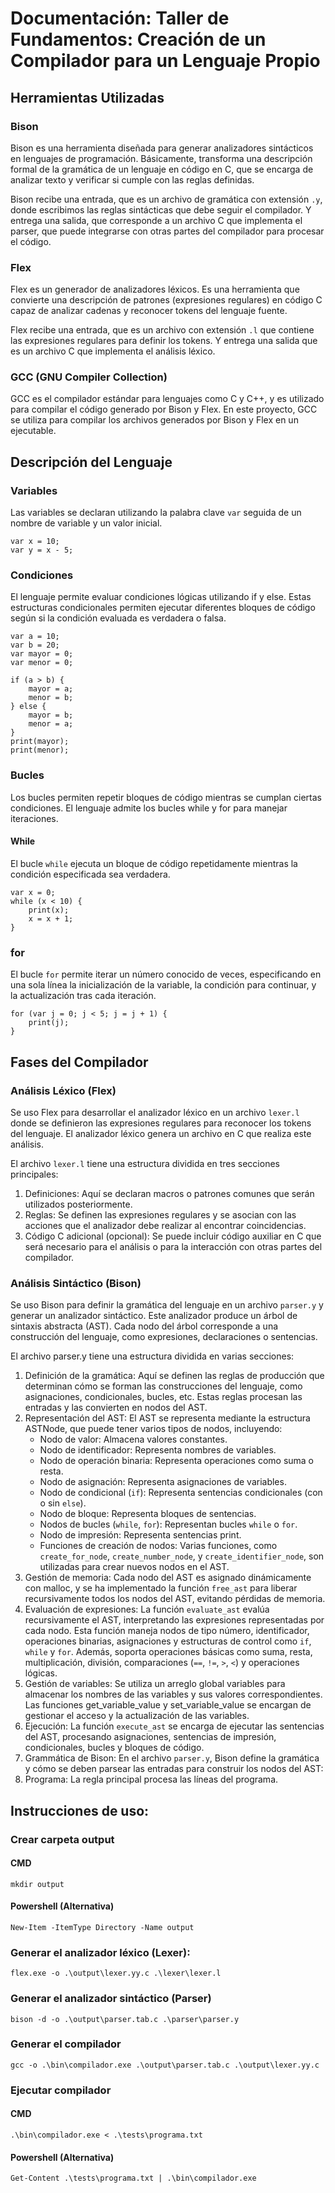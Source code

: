 # Documentación: Taller de Fundamentos: Creación de un Compilador para un Lenguaje Propio

## Herramientas Utilizadas

### Bison

Bison es una herramienta diseñada para generar analizadores sintácticos en lenguajes de programación. Básicamente, transforma una descripción formal de la gramática de un lenguaje en código en C, que se encarga de analizar texto y verificar si cumple con las reglas definidas. 

Bison recibe una entrada, que es un archivo de gramática con extensión `.y`, donde escribimos las reglas sintácticas que debe seguir el compilador. Y entrega una salida, que corresponde a un archivo C que implementa el parser, que puede integrarse con otras partes del compilador para procesar el código.

### Flex

Flex es un generador de analizadores léxicos. Es una herramienta que convierte una descripción de patrones (expresiones regulares) en código C capaz de analizar cadenas y reconocer tokens del lenguaje fuente.

Flex recibe una entrada, que es un archivo con extensión `.l` que contiene las expresiones regulares para definir los tokens. Y entrega una salida que es un archivo C que implementa el análisis léxico.

### GCC (GNU Compiler Collection)

GCC es el compilador estándar para lenguajes como C y C++, y es utilizado para compilar el código generado por Bison y Flex. En este proyecto, GCC se utiliza para compilar los archivos generados por Bison y Flex en un ejecutable.

## Descripción del Lenguaje

### Variables

Las variables se declaran utilizando la palabra clave `var` seguida de un nombre de variable y un valor inicial.

```
var x = 10;
var y = x - 5;
```

### Condiciones

El lenguaje permite evaluar condiciones lógicas utilizando if y else. Estas estructuras condicionales permiten ejecutar diferentes bloques de código según si la condición evaluada es verdadera o falsa.

```
var a = 10;
var b = 20;
var mayor = 0;
var menor = 0;

if (a > b) {
    mayor = a;
    menor = b;
} else {
    mayor = b;
    menor = a;
}
print(mayor);
print(menor);
```

### Bucles

Los bucles permiten repetir bloques de código mientras se cumplan ciertas condiciones. El lenguaje admite los bucles while y for para manejar iteraciones.

#### While

El bucle `while` ejecuta un bloque de código repetidamente mientras la condición especificada sea verdadera. 

```
var x = 0;
while (x < 10) {
    print(x);
    x = x + 1;
}
```

### for

El bucle `for` permite iterar un número conocido de veces, especificando en una sola línea la inicialización de la variable, la condición para continuar, y la actualización tras cada iteración.

```
for (var j = 0; j < 5; j = j + 1) {
    print(j);
}
```

## Fases del Compilador

### Análisis Léxico (Flex)

Se uso Flex para desarrollar el analizador léxico en un archivo `lexer.l` donde se definieron las expresiones regulares para reconocer los tokens del lenguaje. El analizador léxico genera un archivo en C que realiza este análisis.

El archivo `lexer.l` tiene una estructura dividida en tres secciones principales:

1. Definiciones: Aquí se declaran macros o patrones comunes que serán utilizados posteriormente.
2. Reglas: Se definen las expresiones regulares y se asocian con las acciones que el analizador debe realizar al encontrar coincidencias.
3. Código C adicional (opcional): Se puede incluir código auxiliar en C que será necesario para el análisis o para la interacción con otras partes del compilador.

### Análisis Sintáctico (Bison)

Se uso Bison para definir la gramática del lenguaje en un archivo `parser.y` y generar un analizador sintáctico. Este analizador produce un árbol de sintaxis abstracta (AST). Cada nodo del árbol corresponde a una construcción del lenguaje, como expresiones, declaraciones o sentencias. 

El archivo parser.y tiene una estructura dividida en varias secciones:

1. Definición de la gramática: Aquí se definen las reglas de producción que determinan cómo se forman las construcciones del lenguaje, como asignaciones, condicionales, bucles, etc. Estas reglas procesan las entradas y las convierten en nodos del AST.
2. Representación del AST: El AST se representa mediante la estructura ASTNode, que puede tener varios tipos de nodos, incluyendo:
    - Nodo de valor: Almacena valores constantes.
    - Nodo de identificador: Representa nombres de variables.
    - Nodo de operación binaria: Representa operaciones como suma o resta.
    - Nodo de asignación: Representa asignaciones de variables.
    - Nodo de condicional (`if`): Representa sentencias condicionales (con o sin `else`).
    - Nodo de bloque: Representa bloques de sentencias.
    - Nodos de bucles (`while`, `for`): Representan bucles `while` o `for`.
    - Nodo de impresión: Representa sentencias print.
    - Funciones de creación de nodos: Varias funciones, como `create_for_node`, `create_number_node`, y `create_identifier_node`, son utilizadas para crear nuevos nodos en el AST.
3. Gestión de memoria: Cada nodo del AST es asignado dinámicamente con malloc, y se ha implementado la función `free_ast` para liberar recursivamente todos los nodos del AST, evitando pérdidas de memoria.
4. Evaluación de expresiones: La función `evaluate_ast` evalúa recursivamente el AST, interpretando las expresiones representadas por cada nodo. Esta función maneja nodos de tipo número, identificador, operaciones binarias, asignaciones y estructuras de control como `if`, `while` y `for`. Además, soporta operaciones básicas como suma, resta, multiplicación, división, comparaciones (`==`, `!=`, `>`, `<`) y operaciones lógicas.
5. Gestión de variables: Se utiliza un arreglo global variables para almacenar los nombres de las variables y sus valores correspondientes. Las funciones get_variable_value y set_variable_value se encargan de gestionar el acceso y la actualización de las variables.
6. Ejecución: La función `execute_ast` se encarga de ejecutar las sentencias del AST, procesando asignaciones, sentencias de impresión, condicionales, bucles y bloques de código.
7. Grammática de Bison: En el archivo `parser.y`, Bison define la gramática y cómo se deben parsear las entradas para construir los nodos del AST:
8. Programa: La regla principal procesa las líneas del programa.

## Instrucciones de uso:

### Crear carpeta output

#### CMD

```
mkdir output
```

#### Powershell (Alternativa)

```
New-Item -ItemType Directory -Name output
```


### Generar el analizador léxico (Lexer): 

```
flex.exe -o .\output\lexer.yy.c .\lexer\lexer.l
```

### Generar el analizador sintáctico (Parser)

```
bison -d -o .\output\parser.tab.c .\parser\parser.y
```

### Generar el compilador

```
gcc -o .\bin\compilador.exe .\output\parser.tab.c .\output\lexer.yy.c
```

### Ejecutar compilador

#### CMD

```
.\bin\compilador.exe < .\tests\programa.txt
```

#### Powershell (Alternativa)

```
Get-Content .\tests\programa.txt | .\bin\compilador.exe
```

